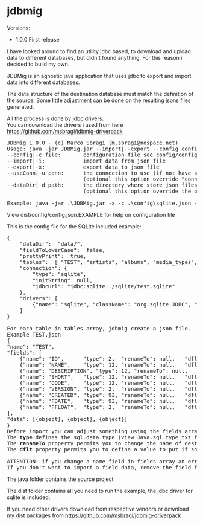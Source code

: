 # jdbmig
Versions: 
- 1.0.0 First release

I have looked around to find an utility jdbc based, to download and upload data to different databases, but didn't found anything. For this reason i decided to build my own.

JDBMig is an agnostic java application that uses jdbc to export and import data into different databases. 

The data structure of the destination database must match the definition of the source. Some little adjustment can be done on the resulting jsons files generated.

All the process is done by jdbc drivers. 
<br>You can download the drivers i used from here https://github.com/msbragi/jdbmig-driverpack

<pre>
JDBMig 1.0.0 - (c) Marco Sbragi (m.sbragi@nospace.net)
Usage: java -jar JDBMig.jar --import|--export --config config_file_path [--dataDir YOUR_EXISTING_PATH]
--config|-c file:       configuration file see config/config.json as example
--import|-i:            import data from json file
--export|-x:            export data to json file
--useConn|-u conn:      the connection to use (if not have standard [connection] defined or more than one)
                        (optional this option override "connection"  or "useConn" defined in [config].json)
--dataDir|-d path:      the directory where store json files or read from
                        (optional this option override the one defined in config.json)

Example: java -jar .\JDBMig.jar -x -c .\config\sqlite.json -d .\test
</pre>
View dist/config/config.json.EXAMPLE for help on configuration file

This is the config file for the SQLite included example: 
<pre>
{
	"dataDir":  "data/",
	"fieldToLowerCase":  false,
	"prettyPrint":  true,
	"tables":  [ "TEST", "artists", "albums", "media_types", "genres", "tracks", "playlist_track"  ],
	"connection": {
		"type": "sqlite",
		"initString": null,
		"jdbcUrl": "jdbc:sqlite:./sqlite/test.sqlite"
	},
	"drivers": [
		{"name": "sqlite", "className": "org.sqlite.JDBC", "jarFile": "lib/sqlite-jdbc-3.32.3.8.jar"}
	]
}

For each table in tables array, jdbmig create a json file. 
Example TEST.json
{
"name": "TEST",
"fields": [
	{"name": "ID",		"type": 2,	"renameTo": null,	"dflt": null},
	{"name": "NAME",	"type": 12,	"renameTo": null,	"dflt": null},
	{"name": "DESCRIPTION",	"type": 12,	"renameTo": null,	"dflt": null},
	{"name": "SHORT",	"type": 12,	"renameTo": null,	"dflt": null},
	{"name": "CODE",	"type": 12,	"renameTo": null,	"dflt": null},
	{"name": "VERSION",	"type": 2,	"renameTo": null,	"dflt": null},
	{"name": "CREATED",	"type": 93,	"renameTo": null,	"dflt": null},
	{"name": "FDATE",	"type": 93,	"renameTo": null,	"dflt": null},
	{"name": "FFLOAT",	"type": 2,	"renameTo": null,	"dflt": null}
],
"data": [{object}, {object}, {object}]
}
Before import you can adjust something using the fields array.
The <b>type</b> defines the sql.data.type (view Java.sql.type.txt for reference)
The <b>renameTo</b> property permits you to change the name of destination field in database.
The <b>dflt</b> property permits you to define a value to put if source value of data.field is null.

ATTENTION: if you change a name field in fields array an error occurs when importing data.
If you don't want to import a field data, remove the field from fields array.
</pre>


The java folder contains the source project 

The dist folder contains all you need to run the example, the jdbc driver for sqlite is included. 

If you need other drivers download from respective vendors or download my dist packages from https://github.com/msbragi/jdbmig-driverpack
